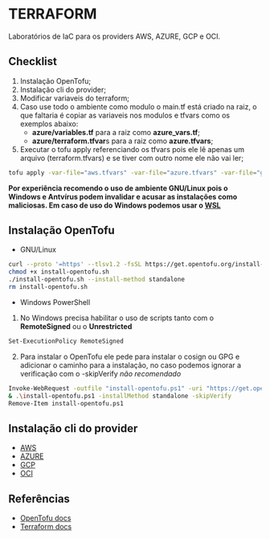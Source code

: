 # TERRAFORM

Laboratórios de IaC para os providers AWS, AZURE, GCP e OCI.

## Checklist

1. Instalação OpenTofu;
2. Instalação cli do provider;
3. Modificar variaveis do terraform;
4. Caso use todo o ambiente como modulo o main.tf está criado na raiz, o que faltaria é copiar as variaveis nos modulos e tfvars como os exemplos abaixo:
    + **azure/variables.tf** para a raiz como **azure_vars.tf**;
    + **azure/terraform.tfvar**s para a raiz como **azure.tfvars**;
5. Executar o tofu apply referenciando os tfvars pois ele lê apenas um arquivo (terraform.tfvars) e se tiver com outro nome ele não vai ler;
```bash 
tofu apply -var-file="aws.tfvars" -var-file="azure.tfvars" -var-file="gcp.tfvars" -var-file="oci.tfvars"
```

**Por experiência recomendo o uso de ambiente GNU/Linux pois o Windows e Antvírus podem invalidar e acusar as instalações como maliciosas. Em caso de uso do Windows podemos usar o [WSL](https://learn.microsoft.com/pt-br/windows/wsl/install)**

## Instalação OpenTofu

+ GNU/Linux

```bash
curl --proto '=https' --tlsv1.2 -fsSL https://get.opentofu.org/install-opentofu.sh -o install-opentofu.sh
chmod +x install-opentofu.sh
./install-opentofu.sh --install-method standalone
rm install-opentofu.sh
```

+ Windows PowerShell

1. No Windows precisa habilitar o uso de scripts tanto com o **RemoteSigned** ou o **Unrestricted**

```bash
Set-ExecutionPolicy RemoteSigned
```

2. Para instalar o OpenTofu ele pede para instalar o cosign ou GPG e adicionar o caminho para a instalação, no caso podemos ignorar a verificação com o -skipVerify _não recomendado_

```bash
Invoke-WebRequest -outfile "install-opentofu.ps1" -uri "https://get.opentofu.org/install-opentofu.ps1"
& .\install-opentofu.ps1 -installMethod standalone -skipVerify
Remove-Item install-opentofu.ps1
```

## Instalação cli do provider

+ [AWS](https://github.com/brunoashihara/terraform/blob/main/AWS/)
+ [AZURE](https://github.com/brunoashihara/terraform/blob/main/AZURE/)
+ [GCP](https://github.com/brunoashihara/terraform/blob/main/GCP/)
+ [OCI](https://github.com/brunoashihara/terraform/blob/main/OCI/)

## Referências

+ [OpenTofu docs](https://opentofu.org/docs/)
+ [Terraform docs](https://registry.terraform.io/providers)
